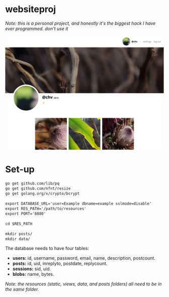 # websiteproj
*Note: this is a personal project, and honestly it's the biggest hack I have ever programmed. don't use it*

![](https://raw.githubusercontent.com/d-nel/websiteproj/master/example.png)

# Set-up

    go get github.com/lib/pq
    go get github.com/nfnt/resize
    go get golang.org/x/crypto/bcrypt

    export DATABASE_URL='user=Example dbname=example sslmode=disable'
    export RES_PATH='/path/to/resources'
    export PORT='8080'

    cd $RES_PATH

    mkdir posts/
    mkdir data/

The database needs to have four tables:
- **users:** id, username, password, email, name, description, postcount.
- **posts:** id, uid, inreplyto, postdate, replycount.
- **sessions:** sid, uid.
- **blobs:** name, bytes.

*Note: the resources (static, views, data, and posts folders) all need to be in the same folder.*

